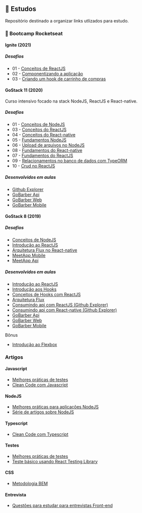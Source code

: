 ## 📝 Estudos

Repositório destinado a organizar links utlizados para estudo.

### :rocket: Bootcamp Rocketseat

#### Ignite (2021)

##### Desafios

- 01 - [Conceitos de ReactJS](https://github.com/rodrigodasilva/ignite-template-reactjs-conceitos-do-react)
- 02 - [Componentizando a aplicação](https://github.com/rodrigodasilva/ignite-template-componentizando-a-aplicacao)
- 03 - [Criando um hook de carrinho de compras](https://github.com/rodrigodasilva/ignite-reactjs-criando-um-hook-de-carrinho-de-compra)


#### GoStack 11 (2020)

Curso intensivo focado na stack NodeJS, ReactJS e React-native.

##### Desafios

- 01 - [Conceitos de NodeJS](https://github.com/rodrigodasilva/bootcamp-gostack-desafio-01)
- 03 - [Conceitos do ReactJS](https://github.com/rodrigodasilva/gostack-conceitos-reactjs)
- 04 - [Conceitos do React-native](https://github.com/rodrigodasilva/conceitos-react-native)
- 05 - [Fundamentos NodeJS](https://github.com/rodrigodasilva/gostack-fundamentos-node)
- 06 - [Upload de arquivos no NodeJS](https://github.com/rodrigodasilva/gostack-desafio06-typeorm-upload)
- 08 - [Fundamentos do React-native](https://github.com/rodrigodasilva/gostack11-desafio8-gomarketplace-mobile)
- 07 - [Fundamentos do ReactJS](https://github.com/rodrigodasilva/desafio07-gofinances-web)
- 09 - [Relacionamentos no banco de dados com TypeORM](https://github.com/rodrigodasilva/gostack-11-typeorm-relations-challenge-09)
- 10 - [Crud no ReactJS](https://github.com/rodrigodasilva/gotstack11-desafio10-crud-reactjs)

##### Desenvolvidos em aulas

- [Github Explorer](https://github.com/rodrigodasilva/gostack-github-explorer)
- [GoBarber Api](https://github.com/rodrigodasilva/gostack-gobarber-api)
- [GoBarber Web](https://github.com/rodrigodasilva/gobarber-web)
- [GoBarber Mobile](https://github.com/rodrigodasilva/gostack11-gobarber-mobile)

#### GoStack 8 (2019)

##### Desafios

- [Conceitos de NodeJS](https://github.com/rodrigodasilva/desafio01-conceitos-nodejs)
- [Introdução ao ReactJS](https://github.com/rodrigodasilva/desafio04-introducaoaoreact)
- [Arquitetura Flux no React-native](https://github.com/rodrigodasilva/rocketshoes-mobile)
- [MeetApp Mobile](https://github.com/rodrigodasilva/meetapp-mobile)
- [MeetApp Api](https://github.com/rodrigodasilva/backend-meetapp)

##### Desenvolvidos em aulas

- [Introdução ao ReactJS](https://github.com/rodrigodasilva/introducao_react)
- [Introdução aos Hooks](https://github.com/rodrigodasilva/react-hooks)
- [Conceitos de Hooks com ReactJS](https://github.com/rodrigodasilva/rocketshoes-web-with-hooks)
- [Arquitetura Flux](https://github.com/rodrigodasilva/modulo07-arquitetura-flux)
- [Consumindo api com ReactJS (Github Explorer)](https://github.com/rodrigodasilva/desafio5-consumindo-api-github-reactjs)
- [Consumindo api com React-native (Github Explorer)](https://github.com/rodrigodasilva/modulo06-consumindo-api-github-react-native)
- [GoBarber Api](https://github.com/rodrigodasilva/backend-gobarber)
- [GoBarber Web](https://github.com/rodrigodasilva/gobarber-front-web)
- [GoBarber Mobile](https://github.com/rodrigodasilva/gobarber-mobile)

Bônus

- [Introdução ao Flexbox](https://github.com/rodrigodasilva/flexbox)

### Artigos

#### Javascript

- [Melhores práticas de testes](https://github.com/goldbergyoni/javascript-testing-best-practices)
- [Clean Code com Javascript](https://github.com/felipe-augusto/clean-code-javascript)

#### NodeJS

- [Melhores práticas para aplicações NodeJS](https://github.com/goldbergyoni/nodebestpractices)
- [Série de artigos sobre NodeJS](https://dev.to/khaosdoctor/node-js-por-baixo-dos-panos-1-conhecendo-nossas-ferramentas-34b6)

#### Typescript

- [Clean Code com Typescript](https://github.com/labs42io/clean-code-typescript)

#### Testes

- [Melhores práticas de testes](https://github.com/goldbergyoni/javascript-testing-best-practices)
- [Teste básico usando React Testing Library](https://medium.com/@aatifbandey/test-your-react-app-with-react-testing-library-and-jest-dom-26b92201bbe3)

#### CSS

- [Metodologia BEM](https://rossener.com/bem-e-tudo-de-bom/)

#### Entrevista

- [Questões para estudar para entrevistas Front-end](https://github.com/h5bp/Front-end-Developer-Interview-Questions)
